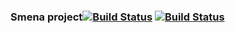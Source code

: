 ### Smena project[![Build Status](https://travis-ci.org/Fantomhaiv/react-smena.svg?branch=master)](https://travis-ci.org/Fantomhaiv/react-smena) [![Build Status](https://travis-ci.org/dex157/smena.svg?branch=master)](https://travis-ci.org/dex157/smena.svg?branch=master)